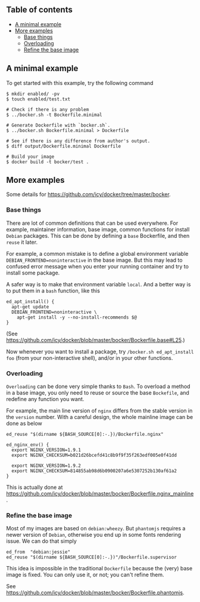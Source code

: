 ## Table of contents

* [A minimal example](#a-minimal-example)
* [More examples](#more-examples)
  * [Base things](#base-things)
  * [Overloading](#overloading)
  * [Refine the base image](#refine-the-base-image)

## A minimal example

To get started with this example, try the following command

````
$ mkdir enabled/ -pv
$ touch enabled/test.txt

# Check if there is any problem
$ ../bocker.sh -t Bockerfile.minimal

# Generate Dockerfile with `bocker.sh`.
$ ../bocker.sh Bockerfile.minimal > Dockerfile

# See if there is any difference from author's output.
$ diff output/Dockerfile.minimal Dockerfile

# Build your image
$ docker build -t bocker/test .
````

## More examples

Some details for https://github.com/icy/docker/tree/master/bocker.

### Base things

There are lot of common definitions that can be used everywhere.
For example, maintainer information, base image, common functions
for install `Debian` packages. This can be done by defining a
`base` Bockerfile, and then `reuse` it later.

For example, a common mistake is to define a global environment
variable `DEBIAN_FRONTEND=noninteractive` in the base image.
But this may lead to confused error message when you enter your
running container and try to install some package.

A safer way is to make that environment variable `local`. And
a better way is to put them in a `bash` function, like this

````
ed_apt_install() {
  apt-get update
  DEBIAN_FRONTEND=noninteractive \
    apt-get install -y --no-install-recommends $@
}
````

(See https://github.com/icy/docker/blob/master/bocker/Bockerfile.base#L25.)

Now whenever you want to install a package, try `/bocker.sh ed_apt_install foo`
(from your non-interactive shell), and/or in your other functions.

### Overloading

`Overloading` can be done very simple thanks to `Bash`. To overload
a method in a base image, you only need to reuse or source the base
`Bockefile`, and redefine any function you want.

For example, the main line version of `nginx` differs from the stable
version in the `version` number. With a careful design, the whole
mainline image can be done as below

````
ed_reuse "$(dirname ${BASH_SOURCE[0]:-.})/Bockerfile.nginx"

ed_nginx_env() {
  export NGINX_VERSION=1.9.1
  export NGINX_CHECKSUM=b021d26bcefd41c8b9f9f35f263edf005e0f41dd

  export NGINX_VERSION=1.9.2
  export NGINX_CHECKSUM=814855ab98d6b0900207a6e5307252b130af61a2
}
````

This is actually done at
  https://github.com/icy/docker/blob/master/bocker/Bockerfile.nginx_mainline.

### Refine the base image

Most of my images are based on `debian:wheezy`.
But `phantomjs` requires a newer version of `Debian`, otherwise
you end up in some fonts rendering issue. We can do that simply

````
ed_from  "debian:jessie"
ed_reuse "$(dirname ${BASH_SOURCE[0]:-.})"/Bockerfile.supervisor
````

This idea is impossible in the traditional `Dockerfile` because
the (very) base image is fixed. You can only use it, or not;
you can't refine them.

See https://github.com/icy/docker/blob/master/bocker/Bockerfile.phantomjs.
